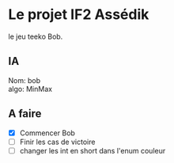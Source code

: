 # Le projet IF2 Assédik

le jeu teeko Bob.


## IA

Nom: bob <br>
algo: MinMax


## A faire

- [X] Commencer Bob
- [ ] Finir les cas de victoire
- [ ] changer les int en short dans l'enum couleur